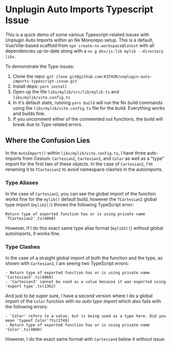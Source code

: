 # Unplugin Auto Imports Typescript Issue

This is a quick demo of some various Typescript-related issues with Unplugin Auto Imports within an Nx Monorepo setup. This is a default, Vue/Vite-based scaffold from `npx create-nx-workspace@latest` with all dependencies up-to-date along with a `nx g @nx/js:lib mylib --directory libs`.

To demonstrate the Type issues:
1. Clone the repo: `git clone git@github.com:K3TH3R/unplugin-auto-imports-typescript-issue.git`
2. Install deps: `yarn install`
3. Open up the file `libs/mylib/src/lib/mylib.ts` and `libs/mylib/vite.config.ts`
4. In it's default state, running `yarn build` will run the Nx build commands using the `libs/mylib/vite.config.ts` file for the build. Everything works and builds fine.
5. If you uncomment either of the commented out functions, the build will break due to Type related errors.

## Where the Confusion Lies
In the `AutoImport()` within `libs/mylib/vite.config.ts`, I have three auto-imports from Cesium: `Cartesian2`, `Cartesian3`, and `Color` as well as a "type" import for the first two of these objects. In the case of `Cartesian2`, I'm renaming it to `TCartesian2` to avoid namespace clashes in the autoimports.

### Type Aliases

In the case of `Cartesian2`, you can see the global import of the function works fine for the `mylib()` default build, however the `TCartesian2` global type import (`mylib2()`) throws the following TypeScript error:
```
Return type of exported function has or is using private name 'TCartesian2'.ts(4060)
```
However, if I do this exact same type alias format (`mylib3()`) _without_ global autoimports, it works fine.

### Type Clashes
In the case of a straight global import of both the function and the type, as shown with `Cartesian3`, I am seeing two TypeScript errors:
```
- Return type of exported function has or is using private name 'Cartesian3'.ts(4060)
- 'Cartesian3' cannot be used as a value because it was exported using 'export type'.ts(1362)
```
 And just to be super sure, I have a second version where I do a global import of the `Color` function with _no auto type import_ which also fails with the following errors:
```
- 'Color' refers to a value, but is being used as a type here. Did you mean 'typeof Color'?ts(2749)
- Return type of exported function has or is using private name 'Color'.ts(4060)
```
However, I do the exact same format with `Cartesian4` below it without issue.
